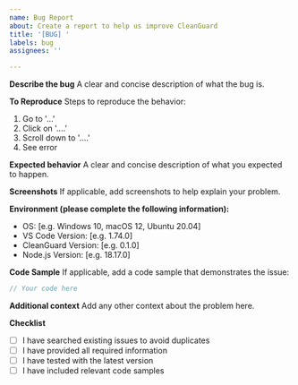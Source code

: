 ```yaml
---
name: Bug Report
about: Create a report to help us improve CleanGuard
title: '[BUG] '
labels: bug
assignees: ''

---
```


**Describe the bug**
A clear and concise description of what the bug is.

**To Reproduce**
Steps to reproduce the behavior:
1. Go to '...'
2. Click on '....'
3. Scroll down to '....'
4. See error

**Expected behavior**
A clear and concise description of what you expected to happen.

**Screenshots**
If applicable, add screenshots to help explain your problem.

**Environment (please complete the following information):**
 - OS: [e.g. Windows 10, macOS 12, Ubuntu 20.04]
 - VS Code Version: [e.g. 1.74.0]
 - CleanGuard Version: [e.g. 0.1.0]
 - Node.js Version: [e.g. 18.17.0]

**Code Sample**
If applicable, add a code sample that demonstrates the issue:

```typescript
// Your code here
```

**Additional context**
Add any other context about the problem here.

**Checklist**
- [ ] I have searched existing issues to avoid duplicates
- [ ] I have provided all required information
- [ ] I have tested with the latest version
- [ ] I have included relevant code samples
